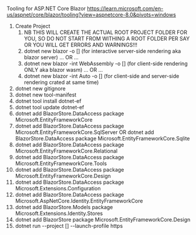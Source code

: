 
Tooling for ASP.NET Core Blazor
https://learn.microsoft.com/en-us/aspnet/core/blazor/tooling?view=aspnetcore-8.0&pivots=windows
   
1. Create Project
   1. NB THIS WILL CREATE THE ACTUAL ROOT PROJECT FOLDER FOR YOU, SO DO NOT START FROM WITHING A ROOT FOLDER PER SAY OR YOU WILL GET ERRORS AND WARNINGS!!!
   2. dotnet new blazor -o [<PROJECTNAME>] (for interactive server-side rendering aka blazor server) ... OR ...
   3. dotnet new blazor -int WebAssembly -o [<PROJECTNAME>] (for client-side rendering ONLY aka blazor wasm) ... OR ...
   4. dotnet new blazor -int Auto -o [<PROJECTNAME>] (for client-side and server-side rendering crated at same time)
2. dotnet new gitignore
3. dotnet new tool-manifest
4. dotnet tool install dotnet-ef 
5. dotnet tool update dotnet-ef
6. dotnet add BlazorStore.DataAccess package Microsoft.EntityFrameworkCore
7. dotnet add BlazorStore.DataAccess package Microsoft.EntityFrameworkCore.SqlServer 
   OR dotnet add BlazorStore.DataAccess package Microsoft.EntityFrameworkCore.Sqlite
8. dotnet add BlazorStore.DataAccess package Microsoft.EntityFrameworkCore.Relational
9. dotnet add BlazorStore.DataAccess package Microsoft.EntityFrameworkCore.Tools
10. dotnet add BlazorStore.DataAccess package Microsoft.EntityFrameworkCore.Design
11. dotnet add BlazorStore.DataAccess package Microsoft.Extensions.Configuration
12. dotnet add BlazorStore.DataAccess package Microsoft.AspNetCore.Identity.EntityFrameworkCore
13. dotnet add BlazorStore.Models package Microsoft.Extensions.Identity.Stores
14. dotnet add BlazorStore package Microsoft.EntityFrameworkCore.Design
15. dotnet run --project [<PROJECTNAME>] --launch-profile https  
